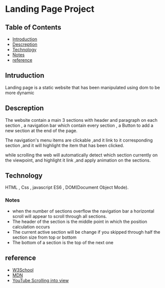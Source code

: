 # Landing Page Project

## Table of Contents

* [Introduction](#instructions)
* [Descreption](#descreption)
* [Technology](#Technology)
* [Notes](#Notes)
* [reference](#reference)


## Intruduction

Landing page is a static website that has been manipulated using dom to be more dynamic
## Descreption
The website contain a main 3 sections with header and paragraph on each section , a navigation bar which contain every section , a Button to add a new section at the end of the page.

The navigation's menu items are clickable ,and it link to it corresponding section ,and it will highlight the item that has been clicked.

while scrolling the web will automatically detect which section currently on the viewpoint, and highlight it link ,and apply animation on the sections.
## Technology
HTML , Css  , javascript ES6 , DOM(Document Object Mode).
### Notes
* when the number of sections overflow the navigation bar a horizontal scroll will appear to scroll through all sections.
* The header of the section is the middle point in which the position calculation occurs
* The current active section will be change if you skipped through half the section size from top or bottom
* The bottom of a section is the top of the next one

## reference
* [W3School](https://www.w3schools.com/)
* [MDN](https://developer.mozilla.org/en-US/)
* [YouTube Scrolling into view](https://www.youtube.com/watch?v=23JQzsz9BlY&t=2s)
